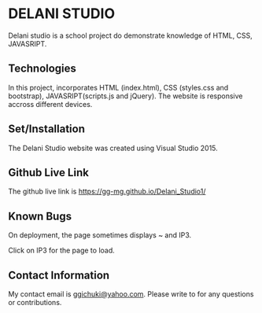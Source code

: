 
# DELANI STUDIO
Delani studio is a school project do demonstrate knowledge of HTML, CSS, JAVASRIPT.

## Technologies
In this project, incorporates  HTML (index.html), CSS (styles.css and bootstrap), JAVASRIPT(scripts.js and jQuery). The website is responsive accross different devices.

## Set/Installation
The Delani Studio website was created using Visual Studio 2015.

## Github Live Link
The github live link is  https://gg-mg.github.io/Delani_Studio1/

## Known Bugs
On deployment, the page sometimes displays ~ and IP3.

Click on IP3 for the page to load.
## Contact Information
My contact email is ggichuki@yahoo.com. Please write to for any questions or contributions.
